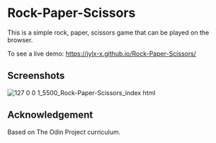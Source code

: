 # Rock-Paper-Scissors

This is a simple rock, paper, scissors game that can be played on the browser.

To see a live demo: https://jylx-x.github.io/Rock-Paper-Scissors/

<h2>Screenshots</h2>

![127 0 0 1_5500_Rock-Paper-Scissors_index html](https://user-images.githubusercontent.com/93222500/151894775-d510bfd6-2fbb-473d-a45a-77e5d2d02fba.png)

<h2>Acknowledgement</h2>

Based on The Odin Project curriculum.
